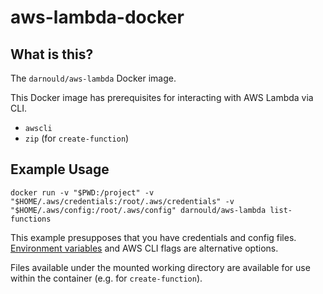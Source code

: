 # aws-lambda-docker

## What is this?
The `darnould/aws-lambda` Docker image.

This Docker image has prerequisites for interacting with AWS Lambda via CLI.
 * `awscli`
 * `zip` (for `create-function`)

## Example Usage
```
docker run -v "$PWD:/project" -v "$HOME/.aws/credentials:/root/.aws/credentials" -v "$HOME/.aws/config:/root/.aws/config" darnould/aws-lambda list-functions
```

This example presupposes that you have credentials and config files.
[Environment variables](https://docs.docker.com/reference/run/#env-environment-variables) and AWS CLI flags are alternative options.

Files available under the mounted working directory are available for use within the container (e.g. for `create-function`).


